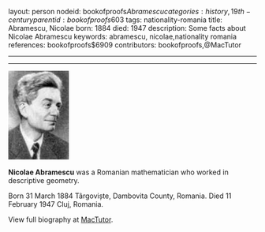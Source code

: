 layout: person
nodeid: bookofproofs$Abramescu
categories: history,19th-century
parentid: bookofproofs$603
tags: nationality-romania
title: Abramescu, Nicolae
born: 1884
died: 1947
description: Some facts about Nicolae Abramescu
keywords: abramescu, nicolae,nationality romania
references: bookofproofs$6909
contributors: bookofproofs,@MacTutor

---


---

![Abramescu.jpg](https://github.com/bookofproofs/bookofproofs.github.io/blob/main/_sources/_assets/images/portraits/Abramescu.jpg?raw=true)

**Nicolae Abramescu** was a Romanian mathematician who worked in descriptive geometry.

Born 31 March 1884 Târgoviște, Dambovita County, Romania. Died 11 February 1947 Cluj, Romania.


View full biography at [MacTutor](https://mathshistory.st-andrews.ac.uk/Biographies/Abramescu/).